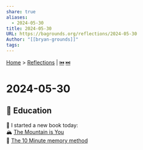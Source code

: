 ```yaml
---
share: true
aliases:
  - 2024-05-30
title: 2024-05-30
URL: https://bagrounds.org/reflections/2024-05-30
Author: "[[bryan-grounds]]"
tags: 
---
```

[Home](../index.md) > [Reflections](./index.md) | [⏮️](./2024-05-29.md) [⏭️](./2024-05-31.md)  
# 2024-05-30  
## 🧠 Education  
📖 I started a new book today:  
  🏔️ [The Mountain is You](../books/the-mountain-is-you.md)  
🐘 [The 10 Minute memory method](../videos/the-10-minute-memory-method.md)  

